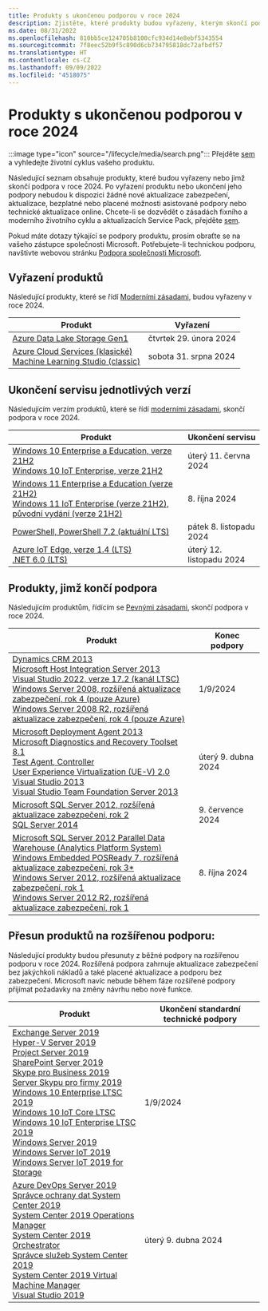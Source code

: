 ```yaml
---
title: Produkty s ukončenou podporou v roce 2024
description: Zjistěte, které produkty budou vyřazeny, kterým skončí podpora nebo přejdou z běžné na rozšířenou podporu v roce 2024.
ms.date: 08/31/2022
ms.openlocfilehash: 810bb5ce124705b8100cfc934d14e8ebf5343554
ms.sourcegitcommit: 7f8eec52b9f5c890d6cb734795818dc72afbdf57
ms.translationtype: HT
ms.contentlocale: cs-CZ
ms.lasthandoff: 09/09/2022
ms.locfileid: "4518075"
---
```

# <a name="products-ending-support-in-2024"></a>Produkty s ukončenou podporou v roce 2024

:::image type="icon" source="/lifecycle/media/search.png":::
Přejděte [sem](/lifecycle/products/) a vyhledejte životní cyklus vašeho produktu.

Následující seznam obsahuje produkty, které budou vyřazeny nebo jimž skončí podpora v roce 2024. Po vyřazení produktu nebo ukončení jeho podpory nebudou k dispozici žádné nové aktualizace zabezpečení, aktualizace, bezplatné nebo placené možnosti asistované podpory nebo technické aktualizace online. Chcete-li se dozvědět o zásadách fixního a moderního životního cyklu a aktualizacích Service Pack, přejděte [sem](/lifecycle/overview/product-end-of-support-overview).

Pokud máte dotazy týkající se podpory produktu, prosím obraťte se na vašeho zástupce společnosti Microsoft. Potřebujete-li technickou podporu, navštivte webovou stránku [Podpora společnosti Microsoft](https://support.microsoft.com/contactus/?ws=support).

## <a name="product-retirements"></a>Vyřazení produktů

Následující produkty, které se řídí [Moderními zásadami](/lifecycle/policies/modern), budou vyřazeny v roce 2024.

| Produkt | Vyřazení |
| --- | --- |
| [Azure Data Lake Storage Gen1](/lifecycle/products/azure-data-lake-storage-gen1?branch=live)<br> | čtvrtek 29. února 2024 |
| [Azure Cloud Services (klasické)](/lifecycle/products/azure-cloud-services-classic?branch=live)<br>[Machine Learning Studio (classic)](/lifecycle/products/machine-learning-studio-classic?branch=live)<br> | sobota 31. srpna 2024 |


## <a name="release-end-of-servicing"></a>Ukončení servisu jednotlivých verzí

Následujícím verzím produktů, které se řídí [moderními zásadami](/lifecycle/policies/modern), skončí podpora v roce 2024.

| Produkt | Ukončení servisu |
| --- | --- |
| [Windows 10 Enterprise a Education, verze 21H2](/lifecycle/products/windows-10-enterprise-and-education?branch=live)<br>[Windows 10 IoT Enterprise, verze 21H2](/lifecycle/products/windows-10-iot-enterprise?branch=live)<br> | úterý 11. června 2024 |
| [Windows 11 Enterprise a Education (verze 21H2)](/lifecycle/products/windows-11-enterprise-and-education-version-21h2?branch=live)<br>[Windows 11 IoT Enterprise (verze 21H2), původní vydání (verze 21H2)](/lifecycle/products/windows-11-iot-enterprise-version-21h2?branch=live)<br> | 8. října 2024 |
| [PowerShell, PowerShell 7.2 (aktuální LTS)](/lifecycle/products/powershell?branch=live)<br> | pátek 8. listopadu 2024 |
| [Azure IoT Edge, verze 1.4 (LTS)](/lifecycle/products/azure-iot-edge?branch=live)<br>[.NET 6.0 (LTS)](/lifecycle/products/microsoft-net-and-net-core?branch=live)<br> | úterý 12. listopadu 2024 |


## <a name="products-reaching-end-of-support"></a>Produkty, jimž končí podpora

Následujícím produktům, řídícím se [Pevnými zásadami](/lifecycle/policies/fixed), skončí podpora v roce 2024.

| Produkt | Konec podpory |
| --- | --- |
| [Dynamics CRM 2013](/lifecycle/products/dynamics-crm-2013?branch=live)<br>[Microsoft Host Integration Server 2013](/lifecycle/products/microsoft-host-integration-server-2013?branch=live)<br>[Visual Studio 2022, verze 17.2 (kanál LTSC)](/lifecycle/products/visual-studio-2022?branch=live)<br>[Windows Server 2008, rozšířená aktualizace zabezpečení, rok 4 (pouze Azure)](/lifecycle/products/windows-server-2008?branch=live)<br>[Windows Server 2008 R2, rozšířená aktualizace zabezpečení, rok 4 (pouze Azure)](/lifecycle/products/windows-server-2008-r2?branch=live)<br> | 1/9/2024 |
| [Microsoft Deployment Agent 2013](/lifecycle/products/microsoft-deployment-agent-2013?branch=live)<br>[Microsoft Diagnostics and Recovery Toolset 8.1](/lifecycle/products/microsoft-diagnostics-and-recovery-toolset-81?branch=live)<br>[Test Agent, Controller](/lifecycle/products/test-agent-controller?branch=live)<br>[User Experience Virtualization (UE-V) 2.0](/lifecycle/products/user-experience-virtualization-uev-20?branch=live)<br>[Visual Studio 2013](/lifecycle/products/visual-studio-2013?branch=live)<br>[Visual Studio Team Foundation Server 2013](/lifecycle/products/visual-studio-team-foundation-server-2013?branch=live)<br> | úterý 9. dubna 2024 |
| [Microsoft SQL Server 2012, rozšířená aktualizace zabezpečení, rok 2](/lifecycle/products/microsoft-sql-server-2012?branch=live)<br>[SQL Server 2014](/lifecycle/products/sql-server-2014?branch=live)<br> | 9. července 2024 |
| [Microsoft SQL Server 2012 Parallel Data Warehouse (Analytics Platform System)](/lifecycle/products/microsoft-sql-server-2012-parallel-data-warehouse-analytics-platform-system?branch=live)<br>[Windows Embedded POSReady 7, rozšířená aktualizace zabezpečení, rok 3*](/lifecycle/products/windows-embedded-posready-7?branch=live)<br>[Windows Server 2012, rozšířená aktualizace zabezpečení, rok 1](/lifecycle/products/windows-server-2012?branch=live)<br>[Windows Server 2012 R2, rozšířená aktualizace zabezpečení, rok 1](/lifecycle/products/windows-server-2012-r2?branch=live)<br> | 8. října 2024 |


## <a name="products-moving-to-extended-support"></a>Přesun produktů na rozšířenou podporu:

Následující produkty budou přesunuty z běžné podpory na rozšířenou podporu v roce 2024. Rozšířená podpora zahrnuje aktualizace zabezpečení bez jakýchkoli nákladů a také placené aktualizace a podporu bez zabezpečení. Microsoft navíc nebude během fáze rozšířené podpory přijímat požadavky na změny návrhu nebo nové funkce.

| Produkt | Ukončení standardní technické podpory |
| --- | --- |
| [Exchange Server 2019](/lifecycle/products/exchange-server-2019?branch=live)<br>[Hyper-V Server 2019](/lifecycle/products/hyperv-server-2019?branch=live)<br>[Project Server 2019](/lifecycle/products/project-server-2019?branch=live)<br>[SharePoint Server 2019](/lifecycle/products/sharepoint-server-2019?branch=live)<br>[Skype pro Business 2019](/lifecycle/products/skype-for-business-2019?branch=live)<br>[Server Skypu pro firmy 2019](/lifecycle/products/skype-for-business-server-2019?branch=live)<br>[Windows 10 Enterprise LTSC 2019](/lifecycle/products/windows-10-enterprise-ltsc-2019?branch=live)<br>[Windows 10 IoT Core LTSC](/lifecycle/products/windows-10-iot-core-ltsc?branch=live)<br>[Windows 10 IoT Enterprise LTSC 2019](/lifecycle/products/windows-10-iot-enterprise-ltsc-2019?branch=live)<br>[Windows Server 2019](/lifecycle/products/windows-server-2019?branch=live)<br>[Windows Server IoT 2019](/lifecycle/products/windows-server-iot-2019?branch=live)<br>[Windows Server IoT 2019 for Storage](/lifecycle/products/windows-server-iot-2019-for-storage?branch=live)<br> | 1/9/2024 |
| [Azure DevOps Server 2019](/lifecycle/products/azure-devops-server-2019?branch=live)<br>[Správce ochrany dat System Center 2019](/lifecycle/products/system-center-2019-data-protection-manager?branch=live)<br>[System Center 2019 Operations Manager](/lifecycle/products/system-center-2019-operations-manager?branch=live)<br>[System Center 2019 Orchestrator](/lifecycle/products/system-center-2019-orchestrator?branch=live)<br>[Správce služeb System Center 2019](/lifecycle/products/system-center-2019-service-manager?branch=live)<br>[System Center 2019 Virtual Machine Manager](/lifecycle/products/system-center-2019-virtual-machine-manager?branch=live)<br>[Visual Studio 2019](/lifecycle/products/visual-studio-2019?branch=live)<br> | úterý 9. dubna 2024 |
